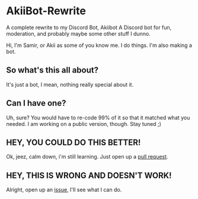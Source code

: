 # AkiiBot-Rewrite
A complete rewrite to my Discord Bot, Akiibot
A Discord bot for fun, moderation, and probably maybe some other stuff I dunno.

Hi, I'm Samir, or Akii as some of you know me. I do things. I'm also making a bot.

## So what's this all about?
It's just a bot, I mean, nothing really special about it.
## Can I have one?
Uh, sure? You would have to re-code 99% of it so that it matched what you needed. I am working on a public version, though. Stay tuned ;)
## HEY, YOU COULD DO THIS BETTER!
Ok, jeez, calm down, i'm still learning. Just open up a [pull request](https://github.com/jennasisis/AkiiBot-Rewrite/pulls).
## HEY, THIS IS WRONG AND DOESN'T WORK!
Alright, open up an [issue](https://github.com/jennasisis/AkiiBot-Rewrite/issues), I'll see what I can do.



